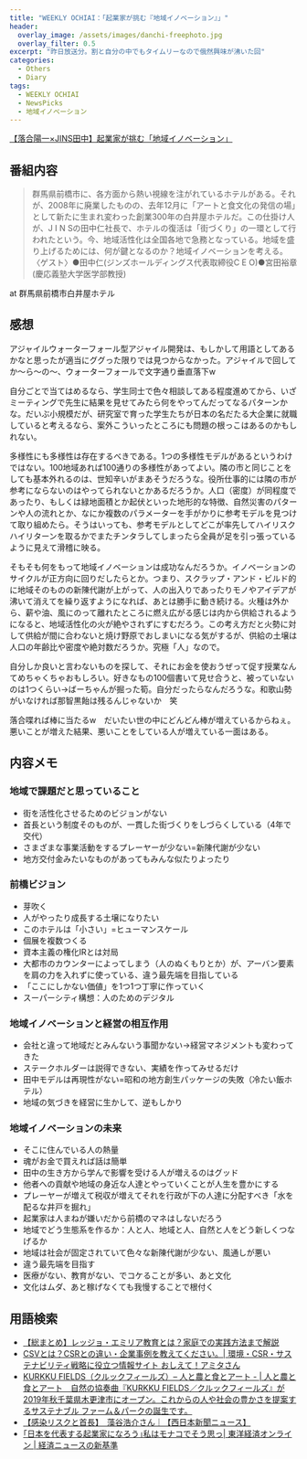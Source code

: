 ```yaml
---
title: "WEEKLY OCHIAI：「起業家が挑む『地域イノベーション』」"
header:
  overlay_image: /assets/images/danchi-freephoto.jpg
  overlay_filter: 0.5
excerpt: "昨日放送分。割と自分の中でもタイムリーなので俄然興味が沸いた回"
categories:
  - Others
  - Diary
tags:
  - WEEKLY OCHIAI
  - NewsPicks
  - 地域イノベーション
---
```


[【落合陽一×JINS田中】起業家が挑む「地域イノベーション」](https://newspicks.com/live-movie/1181?from=web_video_banner)

## 番組内容

>群馬県前橋市に、各方面から熱い視線を注がれているホテルがある。それが、2008年に廃業したものの、去年12月に「アートと食文化の発信の場」として新たに生まれ変わった創業300年の白井屋ホテルだ。この仕掛け人が、J I N Sの田中仁社長で、ホテルの復活は「街づくり」の一環として行われたという。今、地域活性化は全国各地で急務となっている。地域を盛り上げるためには、何が鍵となるのか？地域イノベーションを考える。〈ゲスト〉●田中仁(ジンズホールディングス代表取締役C E O)●宮田裕章(慶応義塾大学医学部教授)

at 群馬県前橋市白井屋ホテル

## 感想

アジャイルウォーターフォール型アジャイル開発は、もしかして用語としてあるかなと思ったが適当にググった限りでは見つからなかった。アジャイルで回してか～ら～の～、ウォーターフォールで文字通り垂直落下w

自分ごとで当てはめるなら、学生同士で色々相談してある程度進めてから、いざミーティングで先生に結果を見せてみたら何をやってんだってなるパターンかな。だいぶ小規模だが、研究室で育った学生たちが日本の名だたる大企業に就職していると考えるなら、案外こういったところにも問題の根っこはあるのかもしれない。

多様性にも多様性は存在するべきである。1つの多様性モデルがあるというわけではない。100地域あれば100通りの多様性があってよい。隣の市と同じことをしても基本外れるのは、世知辛いがまあそうだろうな。役所仕事的には隣の市が参考にならないのはやってられないとかあるだろうか。人口（密度）が同程度であったり、もしくは緑地面積とか起伏といった地形的な特徴、自然災害のパターンや人の流れとか、なにか複数のパラメーターを手がかりに参考モデルを見つけて取り組めたら。そうはいっても、参考モデルとしてどこが率先してハイリスクハイリターンを取るかでまたチンタラしてしまったら全員が足を引っ張っているように見えて滑稽に映る。

そもそも何をもって地域イノベーションは成功なんだろうか。イノベーションのサイクルが正方向に回りだしたらとか。つまり、スクラップ・アンド・ビルド的に地域そのものの新陳代謝が上がって、人の出入りであったりモノやアイデアが沸いて消えてを繰り返すようになれば、あとは勝手に動き続ける。火種は外から、薪や油、風にのって離れたところに燃え広がる感じは内から供給されるようになると、地域活性化の火が絶やされずにすむだろう。この考え方だと火勢に対して供給が間に合わないと焼け野原でおしまいになる気がするが、供給の土壌は人口の年齢比や密度や絶対数だろうか。究極「人」なので。

自分しか良いと言わないものを探して、それにお金を使おうぜって促す授業なんてめちゃくちゃおもしろい。好きなもの100個書いて見せ合うと、被っていないのは1つくらい→ばーちゃんが掘った筍。自分だったらなんだろうな。和歌山勢がいなければ那智黒飴は残るんじゃないか　笑

落合喋れば棒に当たるw　だいたい世の中にどんどん棒が増えているからねぇ。悪いことが増えた結果、悪いことをしている人が増えている一面はある。

## 内容メモ

### 地域で課題だと思っていること

- 街を活性化させるためのビジョンがない
- 首長という制度そのものが、一貫した街づくりをしづらくしている（4年で交代）
- さまざまな事業活動をするプレーヤーが少ない=新陳代謝が少ない
- 地方交付金みたいなものがあってもみんな似たりよったり

### 前橋ビジョン

- 芽吹く
- 人がやったり成長する土壌になりたい
- このホテルは「小さい」=ヒューマンスケール
- 個展を複数つくる
- 資本主義の権化IRとは対局
- 大都市のカウンターによってしまう（人のぬくもりとか）が、アーバン要素を肩の力を入れずに使っている、違う最先端を目指している
- 「ここにしかない価値」を1つ1つ丁寧に作っていく
- スーパーシティ構想：人のためのデジタル

### 地域イノベーションと経営の相互作用

- 会社と違って地域だとみんないう事聞かない→経営マネジメントも変わってきた
- ステークホルダーは説得できない、実績を作ってみせるだけ
- 田中モデルは再現性がない=昭和の地方創生パッケージの失敗（冷たい飯ホテル）
- 地域の気づきを経営に生かして、逆もしかり

### 地域イノベーションの未来

- そこに住んでいる人の熱量
- 魂がお金で買えれば話は簡単
- 田中の生き方から学んで影響を受ける人が増えるのはグッド
- 他者への貢献や地域の身近な人達とやっていくことが人生を豊かにする
- プレーヤーが増えて税収が増えてそれを行政が下の人達に分配すべき「水を配るな井戸を掘れ」
- 起業家は人まねが嫌いだから前橋のマネはしないだろう
- 地域でどう生態系を作るか：人と人、地域と人、自然と人をどう新しくつなげるか
- 地域は社会が固定されていて色々な新陳代謝が少ない、風通しが悪い
- 違う最先端を目指す
- 医療がない、教育がない、でコケることが多い、あと文化
- 文化はムダ、あと稼げなくても我慢することで根付く

## 用語検索

- [【総まとめ】レッジョ・エミリア教育とは？家庭での実践方法まで解説](https://studystudio.jp/contents/archives/40944)
- [CSVとは？CSRとの違い・企業事例を教えてください。\| 環境・CSR・サステナビリティ戦略に役立つ情報サイト おしえて！アミタさん](https://www.amita-oshiete.jp/qa/entry/001467.php)
- [KURKKU FIELDS（クルックフィールズ）– 人と農と食とアート - \| 人と農と食とアート　自然の協奏曲『KURKKU FIELDS／クルックフィールズ』が2019年秋千葉県木更津市にオープン。これからの人や社会の豊かさを提案するサステナブル ファーム＆パークの誕生です。](https://kurkkufields.jp/)
- [【感染リスクと首長】　藻谷浩介さん｜【西日本新聞ニュース】](https://www.nishinippon.co.jp/item/n/609117/)
- [｢日本を代表する起業家になろう｣私はモナコでそう思っ\| 東洋経済オンライン \| 経済ニュースの新基準](https://toyokeizai.net/articles/-/85621)
